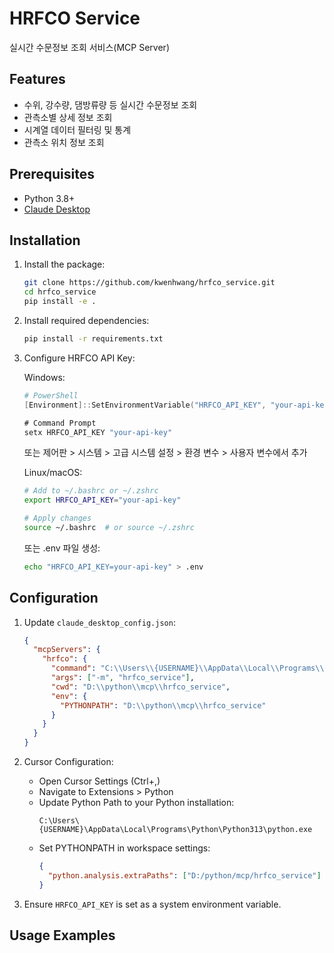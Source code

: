 # HRFCO Service

실시간 수문정보 조회 서비스(MCP Server)

## Features
- 수위, 강수량, 댐방류량 등 실시간 수문정보 조회
- 관측소별 상세 정보 조회
- 시계열 데이터 필터링 및 통계
- 관측소 위치 정보 조회

## Prerequisites
- Python 3.8+
- [Claude Desktop](https://github.com/anthropic-labs/claude-desktop)

## Installation
1. Install the package:
   ```bash
   git clone https://github.com/kwenhwang/hrfco_service.git
   cd hrfco_service
   pip install -e .
   ```

2. Install required dependencies:
   ```bash
   pip install -r requirements.txt
   ```

3. Configure HRFCO API Key:

   Windows:
   ```powershell
   # PowerShell
   [Environment]::SetEnvironmentVariable("HRFCO_API_KEY", "your-api-key", "User")
   ```
   ```cmd
   # Command Prompt
   setx HRFCO_API_KEY "your-api-key"
   ```
   또는 제어판 > 시스템 > 고급 시스템 설정 > 환경 변수 > 사용자 변수에서 추가

   Linux/macOS:
   ```bash
   # Add to ~/.bashrc or ~/.zshrc
   export HRFCO_API_KEY="your-api-key"
   
   # Apply changes
   source ~/.bashrc  # or source ~/.zshrc
   ```
   
   또는 .env 파일 생성:
   ```bash
   echo "HRFCO_API_KEY=your-api-key" > .env
   ```

## Configuration
1. Update `claude_desktop_config.json`:
   ```json
   {
     "mcpServers": {
       "hrfco": {
         "command": "C:\\Users\\{USERNAME}\\AppData\\Local\\Programs\\Python\\Python313\\python.exe",
         "args": ["-m", "hrfco_service"],
         "cwd": "D:\\python\\mcp\\hrfco_service",
         "env": {
           "PYTHONPATH": "D:\\python\\mcp\\hrfco_service"
         }
       }
     }
   }
   ```

2. Cursor Configuration:
   - Open Cursor Settings (Ctrl+,)
   - Navigate to Extensions > Python
   - Update Python Path to your Python installation:
     ```
     C:\Users\{USERNAME}\AppData\Local\Programs\Python\Python313\python.exe
     ```
   - Set PYTHONPATH in workspace settings:
     ```json
     {
       "python.analysis.extraPaths": ["D:/python/mcp/hrfco_service"]
     }
     ```

3. Ensure `HRFCO_API_KEY` is set as a system environment variable.

## Usage Examples


